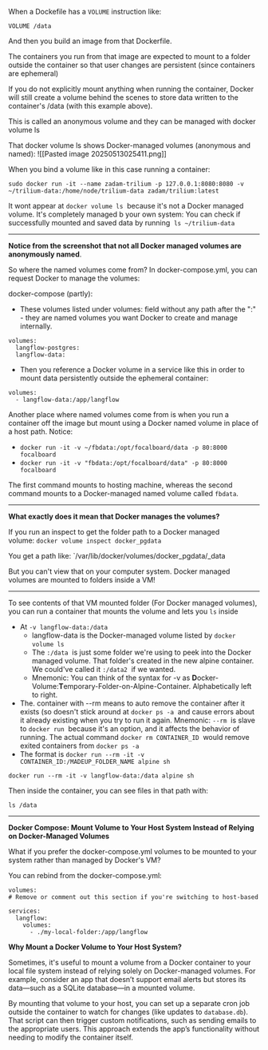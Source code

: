 When a Dockefile has a `VOLUME` instruction like:
```
VOLUME /data
```

And then you build an image from that Dockerfile.

The containers you run from that image are expected to mount to a folder outside the container so that user changes are persistent (since containers are ephemeral)

If you do not explicitly mount anything when running the container, Docker will still create a volume behind the scenes to store data written to the container's /data (with this example above).

This is called an anonymous volume and they can be managed with docker volume ls 

That docker volume ls  shows Docker-managed volumes (anonymous and named):
![[Pasted image 20250513025411.png]]

When you bind a volume like in this case running a container:
```
sudo docker run -it --name zadam-trilium -p 127.0.0.1:8080:8080 -v ~/trilium-data:/home/node/trilium-data zadam/trilium:latest
```

It wont appear at `docker volume ls`  because it's not a Docker managed volume. It's completely managed b your own system: You can check if successfully mounted and saved data by running  `ls ~/trilium-data` 

---

**Notice from the screenshot that not all Docker managed volumes are anonymously named**. 

So where the named volumes come from? In docker-compose.yml, you can request Docker to manage the volumes:

docker-compose (partly):
- These volumes listed under volumes: field without any path after the ":" - they are named volumes you want Docker to create and manage internally.
```
volumes:  
  langflow-postgres:  
  langflow-data:
```

- Then you reference a Docker volume in a service like this in order to mount data persistently outside the ephemeral container:
```
volumes:  
  - langflow-data:/app/langflow
```

Another place where named volumes come from is when you run a container off the image but mount using a Docker named volume in place of a host path. Notice:
- `docker run -it -v ~/fbdata:/opt/focalboard/data -p 80:8000 focalboard`
- `docker run -it -v "fbdata:/opt/focalboard/data" -p 80:8000 focalboard`

The first command mounts to hosting machine, whereas the second command mounts to a Docker-managed named volume called `fbdata`.

---
  
**What exactly does it mean that Docker manages the volumes?**

If you run an inspect to get the folder path to a Docker managed volume: `docker volume inspect docker_pgdata` 

You get a path like: `/var/lib/docker/volumes/docker_pgdata/_data

But you can't view that on your computer system. Docker managed volumes are mounted to folders inside a VM!

---

To see contents of that VM mounted folder (For Docker managed volumes), you can run a container that mounts the volume and lets you `ls` inside

- At `-v langflow-data:/data` 
	- langflow-data is the Docker-managed volume listed by `docker volume ls` 
	- The `:/data`  is just some folder we're using to peek into the Docker managed volume. That folder's created in the new alpine container. We could've called it `:/data2`  if we wanted.
	- Mnemonic: You can think of the syntax for -v as **D**ocker-Volume:**T**emporary-Folder-on-Alpine-Container. Alphabetically left to right.
- The. container with --rm means to auto remove the container after it exists (so doesn't stick around at `docker ps -a`  and cause errors about it already existing when you try to run it again. Mnemonic: `--rm`  is slave to `docker run`  because it's an option, and it affects the behavior of running. The actual command `docker rm CONTAINER_ID`  would remove exited containers from `docker ps -a`
- The format is `docker run --rm -it -v CONTAINER_ID:/MADEUP_FOLDER_NAME alpine sh`
```
docker run --rm -it -v langflow-data:/data alpine sh
```


Then inside the container, you can see files in that path with:
```
ls /data
```

---

**Docker Compose: Mount Volume to Your Host System Instead of Relying on Docker-Managed Volumes**

What if you prefer the docker-compose.yml volumes to be mounted to your system rather than managed by Docker's VM?

You can rebind from the docker-compose.yml:
```
volumes:
# Remove or comment out this section if you're switching to host-based

services:
  langflow:
    volumes:
      - ./my-local-folder:/app/langflow
```

**Why Mount a Docker Volume to Your Host System?**

Sometimes, it's useful to mount a volume from a Docker container to your local file system instead of relying solely on Docker-managed volumes. For example, consider an app that doesn’t support email alerts but stores its data—such as a SQLite database—in a mounted volume.

By mounting that volume to your host, you can set up a separate cron job outside the container to watch for changes (like updates to `database.db`). That script can then trigger custom notifications, such as sending emails to the appropriate users. This approach extends the app’s functionality without needing to modify the container itself.